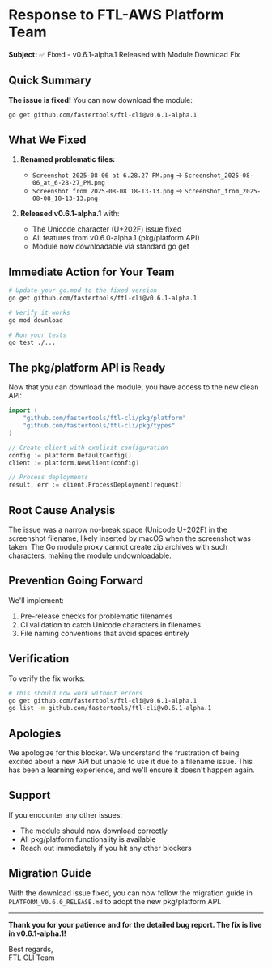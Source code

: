 # Response to FTL-AWS Platform Team

**Subject:** ✅ Fixed - v0.6.1-alpha.1 Released with Module Download Fix

## Quick Summary

**The issue is fixed!** You can now download the module:

```bash
go get github.com/fastertools/ftl-cli@v0.6.1-alpha.1
```

## What We Fixed

1. **Renamed problematic files:**
   - `Screenshot 2025-08-06 at 6.28.27 PM.png` → `Screenshot_2025-08-06_at_6-28-27_PM.png`
   - `Screenshot from 2025-08-08 18-13-13.png` → `Screenshot_from_2025-08-08_18-13-13.png`

2. **Released v0.6.1-alpha.1** with:
   - The Unicode character (U+202F) issue fixed
   - All features from v0.6.0-alpha.1 (pkg/platform API)
   - Module now downloadable via standard go get

## Immediate Action for Your Team

```bash
# Update your go.mod to the fixed version
go get github.com/fastertools/ftl-cli@v0.6.1-alpha.1

# Verify it works
go mod download

# Run your tests
go test ./...
```

## The pkg/platform API is Ready

Now that you can download the module, you have access to the new clean API:

```go
import (
    "github.com/fastertools/ftl-cli/pkg/platform"
    "github.com/fastertools/ftl-cli/pkg/types"
)

// Create client with explicit configuration
config := platform.DefaultConfig()
client := platform.NewClient(config)

// Process deployments
result, err := client.ProcessDeployment(request)
```

## Root Cause Analysis

The issue was a narrow no-break space (Unicode U+202F) in the screenshot filename, likely inserted by macOS when the screenshot was taken. The Go module proxy cannot create zip archives with such characters, making the module undownloadable.

## Prevention Going Forward

We'll implement:
1. Pre-release checks for problematic filenames
2. CI validation to catch Unicode characters in filenames
3. File naming conventions that avoid spaces entirely

## Verification

To verify the fix works:

```bash
# This should now work without errors
go get github.com/fastertools/ftl-cli@v0.6.1-alpha.1
go list -m github.com/fastertools/ftl-cli@v0.6.1-alpha.1
```

## Apologies

We apologize for this blocker. We understand the frustration of being excited about a new API but unable to use it due to a filename issue. This has been a learning experience, and we'll ensure it doesn't happen again.

## Support

If you encounter any other issues:
- The module should now download correctly
- All pkg/platform functionality is available
- Reach out immediately if you hit any other blockers

## Migration Guide

With the download issue fixed, you can now follow the migration guide in `PLATFORM_V0.6.0_RELEASE.md` to adopt the new pkg/platform API.

---

**Thank you for your patience and for the detailed bug report. The fix is live in v0.6.1-alpha.1!**

Best regards,  
FTL CLI Team